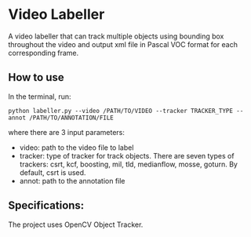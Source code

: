 # Video Labeller
A video labeller that can track multiple objects using bounding box throughout the video and output xml file in Pascal VOC format for each corresponding frame.

## How to use
In the terminal, run:
```
python labeller.py --video /PATH/TO/VIDEO --tracker TRACKER_TYPE --annot /PATH/TO/ANNOTATION/FILE 
```
where there are 3 input parameters:
- video: path to the video file to label
- tracker: type of tracker for track objects. There are seven types of trackers: csrt, kcf, boosting, mil, tld, medianflow, mosse, goturn. By default, csrt is used.
- annot: path to the annotation file

## Specifications:
The project uses OpenCV Object Tracker.